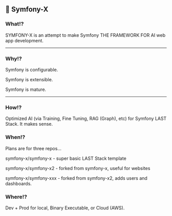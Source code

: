## 🧙 Symfony-X

### What!?

SYMFONY-X is an attempt to make Symfony THE FRAMEWORK FOR AI web app development.

---

### Why!?

Symfony is configurable.

Symfony is extensible.

Symfony is mature.

---

### How!?

Optimized AI (via Training, Fine Tuning, RAG (Graph), etc) for Symfony LAST Stack. It makes sense.

### When!?

Plans are for three repos...

symfony-x/symfony-x - super basic LAST Stack template

symfony-x/symfony-x2 - forked from symfony-x, useful for websites 

symfony-x/symfony-xxx - forked from symfony-x2, adds users and dashboards.

### Where!?

Dev + Prod for local, Binary Executable, or Cloud (AWS).

<!--

**Here are some ideas to get you started:**

🙋‍♀️ A short introduction - what is your organization all about?
🌈 Contribution guidelines - how can the community get involved?
👩‍💻 Useful resources - where can the community find your docs? Is there anything else the community should know?
🍿 Fun facts - what does your team eat for breakfast?
🧙 Remember, you can do mighty things with the power of [Markdown](https://docs.github.com/github/writing-on-github/getting-started-with-writing-and-formatting-on-github/basic-writing-and-formatting-syntax)
-->
